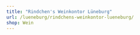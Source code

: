 ```yaml
---
title: "Rindchen's Weinkontor Lüneburg"
url: /lueneburg/rindchens-weinkontor-lueneburg/
shop: Wein
---
```


